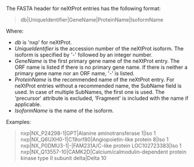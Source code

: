 The FASTA header for neXtProt entries has the following format:

>db|UniqueIdentifier|GeneName|ProteinName|IsoformName

Where:

* _db_ is 'nxp' for neXtProt.
* _UniqueIdentifier_ is the accession number of the neXtProt isoform. The isoform is specified by '-' followed by an integer number.
* _GeneName_ is the first primary gene name of the neXtProt entry. The ORF name is listed if there is no primary gene name. If there is neither a primary gene name nor an ORF name, '-' is listed.
* _ProteinName_ is the recommended name of the neXtProt entry. For neXtProt entries without a recommended name, the SubName field is used. In case of multiple SubNames, the first one is used. The 'precursor' attribute is excluded, 'Fragment' is included with the name if applicable.
* _IsoformName_  is the name of the isoform. 

Examples:

>nxp|NX_P24298-1|GPT|Alanine aminotransferase 1|Iso 1
>nxp|NX_Q6UXH0-1|C19orf80|Angiopoietin-like protein 8|Iso 1
>nxp|NX_P0DMU3-1|-|FAM231A/C-like protein LOC102723383|Iso 1
>nxp|NX_Q13557-10|CAMK2D|Calcium/calmodulin-dependent protein kinase type II subunit delta|Delta 10
